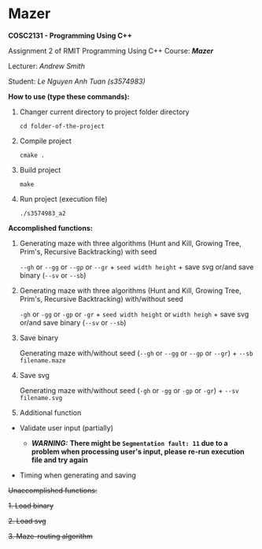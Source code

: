 # Mazer

**COSC2131 - Programming Using C++**

Assignment 2 of RMIT Programming Using C++ Course: **_Mazer_**

Lecturer: _Andrew Smith_

Student: _Le Nguyen Anh Tuan (s3574983)_


**How to use (type these commands):**

1.  Changer current directory to project folder directory

    `cd folder-of-the-project`

2.  Compile project

    `cmake .`

3.  Build project

    `make`

4.  Run project (execution file)

    `./s3574983_a2`

**Accomplished functions:**

1.  Generating maze with three algorithms (Hunt and Kill, Growing Tree, Prim's, Recursive Backtracking) with seed

    `--gh` or `--gg` or `--gp` or `--gr` + `seed width height` + save svg or/and save binary (`--sv` or `--sb`)

2.  Generating maze with three algorithms (Hunt and Kill, Growing Tree, Prim's, Recursive Backtracking) with/without seed

    `-gh` or `-gg` or `-gp` or `-gr` + `seed width height` or `width heigh` + save svg or/and save binary (`--sv` or `--sb`)

3.  Save binary

    Generating maze with/without seed (`--gh` or `--gg` or `--gp` or `--gr`) + `--sb filename.maze`

4.  Save svg

    Generating maze with/without seed (`-gh` or `-gg` or `-gp` or `-gr`) + `--sv filename.svg`

5.  Additional function

- Validate user input (partially)

    - **_WARNING:_** **There might be `Segmentation fault: 11` due to a problem when processing user's input, please re-run execution file and try again**

- Timing when generating and saving


~~Unaccomplished functions:~~

~~1. Load binary~~

~~2. Load svg~~

~~3. Maze-routing algorithm~~


